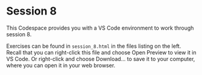 # Session 8

This Codespace provides you with a VS Code environment to work through session 8.

Exercises can be found in `session_8.html` in the files listing on the left. Recall that you can right-click this file and choose Open Preview to view it in VS Code. Or right-click and choose Download... to save it to your computer, where you can open it in your web browser.